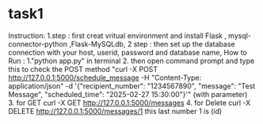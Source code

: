 # task1
Instruction:
1.step : first creat vritual environment and install Flask , mysql-connector-python ,Flask-MySQLdb,
2 step : then set up the database connection with your host, userid, password and database name,
How to Run :
1."python app.py" in terminal 
2. then open command prompt and type this to check the POST method
"curl -X POST http://127.0.0.1:5000/schedule_message -H "Content-Type: application/json" -d '{"recipient_number": "1234567890", "message": "Test Message", "scheduled_time": "2025-02-27 15:30:00"}'" (with parameter)\
3. for GET
curl -X GET http://127.0.0.1:5000/messages
4. for Delete
curl -X DELETE http://127.0.0.1:5000/messages/1
this last number 1 is (id) 




